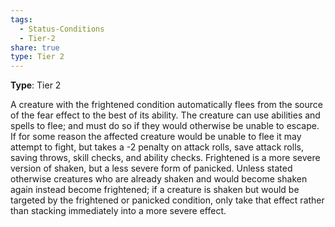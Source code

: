 ```yaml
---
tags:
  - Status-Conditions
  - Tier-2
share: true
type: Tier 2
---
```

**Type**: Tier 2

A creature with the frightened condition automatically flees from the source of the fear effect to the best of its ability. The creature can use abilities and spells to flee; and must do so if they would otherwise be unable to escape. If for some reason the affected creature would be unable to flee it may attempt to fight, but takes a -2 penalty on attack rolls, save attack rolls, saving throws, skill checks, and ability checks. Frightened is a more severe version of shaken, but a less severe form of panicked. Unless stated otherwise creatures who are already shaken and would become shaken again instead become frightened; if a creature is shaken but would be targeted by the frightened or panicked condition, only take that effect rather than stacking immediately into a more severe effect.